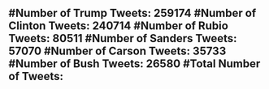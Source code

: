 #Number of Trump Tweets: 259174
#Number of Clinton Tweets: 240714
#Number of Rubio Tweets: 80511
#Number of Sanders Tweets: 57070
#Number of Carson Tweets: 35733
#Number of Bush Tweets: 26580
#Total Number of Tweets:  
---
